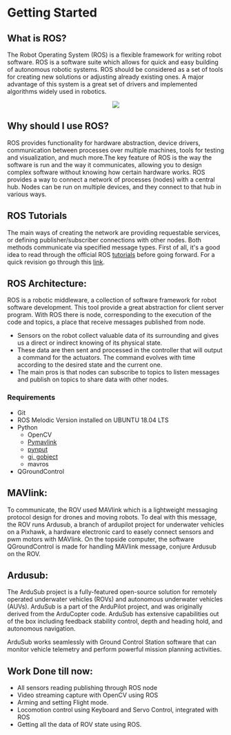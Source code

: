 # Getting Started

## What is ROS?
The Robot Operating System (ROS) is a flexible framework for writing robot software. ROS is a software suite which allows for quick and easy building of autonomous robotic systems. ROS should be considered as a set of tools for creating new solutions or adjusting already existing ones. A major advantage of this system is a great set of drivers and implemented algorithms widely used in robotics.

<p align="center">
  <img src="https://media.geeksforgeeks.org/wp-content/uploads/20191213180658/ros-instructables.jpg">
</p>

## Why should I use ROS?
ROS provides functionality for hardware abstraction, device drivers, communication between processes over multiple machines, tools for testing and visualization, and much more.The key feature of ROS is the way the software is run and the way it communicates, allowing you to design complex software without knowing how certain hardware works. ROS provides a way to connect a network of processes (nodes) with a central hub. Nodes can be run on multiple devices, and they connect to that hub in various ways.
## ROS Tutorials
The main ways of creating the network are providing requestable services, or defining publisher/subscriber connections with other nodes. Both methods communicate via specified message types.
First of all, it's a good idea to read through the official ROS [tutorials](http://wiki.ros.org/ROS/Tutorials) before going forward.
For a quick revision go through this [link](https://docs.google.com/document/d/1ldGKymQ69mHqShosXWEiA1hdclQTj8zcJI4iImfuoGE/edit?usp=sharing).


## ROS Architecture:
ROS is a robotic middleware, a collection of software framework for robot software development. This tool provide a great abstraction for client server
program. With ROS there is node, corresponding to the execution of the code and topics, a place that receive messages published from node. 

- Sensors on the robot collect valuable data of its surrounding and gives us a direct or indirect knowing of its physical state.
- These data are then sent and processed in the controller that will output a command for the actuators. The command evolves with time according to the desired         state and the current one.
- The main pros is that nodes can subscribe to topics to listen messages and publish on topics to share data with other nodes.

### Requirements

- Git
- ROS Melodic Version installed on UBUNTU 18.04 LTS
- Python 
   - OpenCV
   - [Pymavlink](https://www.ardusub.com/developers/pymavlink.html)
   - [pynput](https://pypi.org/project/pynput/)
   - [gi, gobject](https://wiki.ubuntu.com/Novacut/GStreamer1.0)
   - mavros
- QGroundControl

## MAVlink:

To communicate, the ROV used MAVlink which is a lightweight messaging protocol design for drones and moving robots. To deal with this message, the
ROV runs Ardusub, a branch of ardupilot project for underwater vehicles on a Pixhawk, a hardware electronic card to easely connect sensors and pwm motors
with MAVlink. On the topside computer, the software QGroundControl is made for handling MAVlink message, conjure Ardusub on the ROV.

## Ardusub:

The ArduSub project is a fully-featured open-source solution for remotely operated underwater vehicles (ROVs) and autonomous underwater vehicles (AUVs). ArduSub is a part of the ArduPilot project, and was originally derived from the ArduCopter code. ArduSub has extensive capabilities out of the box including feedback stability control, depth and heading hold, and autonomous navigation.

ArduSub works seamlessly with Ground Control Station software that can monitor vehicle telemetry and perform powerful mission planning activities. 

## Work Done till now:

  - All sensors reading publishing through ROS node
  - Video streaming capture with OpenCV using ROS
  - Arming and setting Flight mode.
  - Locomotion control using Keyboard and Servo Control, integrated with ROS
  - Getting all the data of ROV state using ROS.
  
